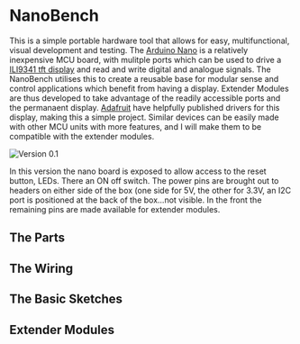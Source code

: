 # NanoBench

This is a simple portable hardware tool that allows for easy, multifunctional, visual development and testing.  The [Arduino Nano](https://www.arduino.cc/en/pmwiki.php?n=Main/ArduinoBoardNano) is a relatively inexpensive MCU board, with mulitple ports which can be used to drive a [ILI9341 tft display](https://cdn-shop.adafruit.com/datasheets/ILI9341.pdf) and read and write digital and analogue signals.  The NanoBench utilises this to create a reusable base for modular sense and control applications which benefit from having a display.  Extender Modules are thus developed to take advantage of the readily accessible ports and the permanaent display. [Adafruit](https://www.adafruit.com/) have helpfully published drivers for this display, making this a simple project.  Similar devices can be easily made with other MCU units with more features, and I will make them to be compatible with the extender modules.   

![Version 0.1](https://github.com/saiftynet/NanoBench/blob/main/Images/nanobench.jpg)

In this version the nano board is exposed to allow access to the reset button, LEDs.  There an ON off switch.  The power pins are brought out to headers on either side of the box (one side for 5V, the other for 3.3V, an I2C port is positioned at the back of the box...not visible. In the front the remaining pins are made available for extender modules. 

## The Parts

## The Wiring

## The Basic Sketches

## Extender Modules
